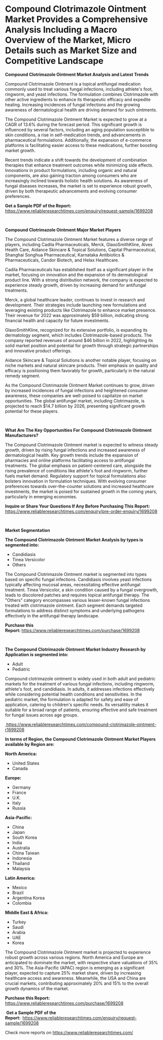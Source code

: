 <p><h1>Compound Clotrimazole Ointment Market Provides a Comprehensive Analysis Including a Macro Overview of the Market, Micro Details such as Market Size and Competitive Landscape</h1></p><p><strong>Compound Clotrimazole Ointment Market Analysis and Latest Trends</strong></p>
<p><p>Compound Clotrimazole Ointment is a topical antifungal medication commonly used to treat various fungal infections, including athlete's foot, ringworm, and yeast infections. The formulation combines Clotrimazole with other active ingredients to enhance its therapeutic efficacy and expedite healing. Increasing incidences of fungal infections and the growing awareness of dermatological health are driving demand for such ointments.</p><p>The Compound Clotrimazole Ointment Market is expected to grow at a CAGR of 13.6% during the forecast period. This significant growth is influenced by several factors, including an aging population susceptible to skin conditions, a rise in self-medication trends, and advancements in pharmaceutical formulations. Additionally, the expansion of e-commerce platforms is facilitating easier access to these medications, further boosting market growth.</p><p>Recent trends indicate a shift towards the development of combination therapies that enhance treatment outcomes while minimizing side effects. Innovations in product formulations, including organic and natural components, are also gaining traction among consumers who are increasingly inclined towards holistic health solutions. As awareness of fungal diseases increases, the market is set to experience robust growth, driven by both therapeutic advancements and evolving consumer preferences.</p></p>
<p><strong>Get a Sample PDF of the Report:&nbsp;</strong> <a href="https://www.reliableresearchtimes.com/enquiry/request-sample/1699208?utm_campaign=2931&utm_medium=2&utm_source=Github&utm_content=ia&utm_term=27032025&utm_id=compound-clotrimazole-ointment">https://www.reliableresearchtimes.com/enquiry/request-sample/1699208</a></p>
<p>&nbsp;</p>
<p><strong>Compound Clotrimazole Ointment Major Market Players</strong></p>
<p><p>The Compound Clotrimazole Ointment Market features a diverse range of players, including Cadila Pharmaceuticals, Merck, GlaxoSmithKline, Alves Health Care, Aidance Skincare & Topical Solutions, Capital Pharmaceutical, Shanghai Songhua Pharmaceutical, Karnataka Antibiotics & Pharmaceuticals, Candor Biotech, and Helax Healthcare. </p><p>Cadila Pharmaceuticals has established itself as a significant player in the market, focusing on innovation and the expansion of its dermatological product line. With a strong distribution network, the company is expected to experience steady growth, driven by increasing demand for antifungal treatments.</p><p>Merck, a global healthcare leader, continues to invest in research and development. Their strategies include launching new formulations and leveraging existing products like Clotrimazole to enhance market presence. Their revenue for 2022 was approximately $59 billion, indicating strong financial health and capacity for future investments.</p><p>GlaxoSmithKline, recognized for its extensive portfolio, is expanding its dermatology segment, which includes Clotrimazole-based products. The company reported revenues of around $46 billion in 2022, highlighting its solid market position and potential for growth through strategic partnerships and innovative product offerings.</p><p>Aidance Skincare & Topical Solutions is another notable player, focusing on niche markets and natural skincare products. Their emphasis on quality and efficacy is positioning them favorably for growth, particularly in the natural remedy segment.</p><p>As the Compound Clotrimazole Ointment Market continues to grow, driven by increased incidences of fungal infections and heightened consumer awareness, these companies are well-poised to capitalize on market opportunities. The global antifungal market, including Clotrimazole, is projected to reach $14.7 billion by 2026, presenting significant growth potential for these players.</p></p>
<p>&nbsp;</p>
<p><strong>What Are The Key Opportunities For Compound Clotrimazole Ointment Manufacturers?</strong></p>
<p><p>The Compound Clotrimazole Ointment market is expected to witness steady growth, driven by rising fungal infections and increased awareness of dermatological health. Key growth trends include the expansion of pharmacies and online platforms facilitating access to antifungal treatments. The global emphasis on patient-centered care, alongside the rising prevalence of conditions like athlete's foot and ringworm, further fuels market demand. Regulatory support for topical formulations also bolsters innovation in formulation techniques. With evolving consumer preferences towards over-the-counter solutions and increased healthcare investments, the market is poised for sustained growth in the coming years, particularly in emerging economies.</p></p>
<p><strong>Inquire or Share Your Questions If Any Before Purchasing This Report:</strong> <a href="https://www.reliableresearchtimes.com/enquiry/pre-order-enquiry/1699208?utm_campaign=2931&utm_medium=2&utm_source=Github&utm_content=ia&utm_term=27032025&utm_id=compound-clotrimazole-ointment">https://www.reliableresearchtimes.com/enquiry/pre-order-enquiry/1699208</a></p>
<p>&nbsp;</p>
<p><strong>Market Segmentation</strong></p>
<p><strong>The Compound Clotrimazole Ointment Market Analysis by types is segmented into:</strong></p>
<p><ul><li>Candidiasis</li><li>Tinea Versicolor</li><li>Others</li></ul></p>
<p><p>The Compound Clotrimazole Ointment market is segmented into types based on specific fungal infections. Candidiasis involves yeast infections typically affecting mucosal areas, necessitating effective antifungal treatment. Tinea Versicolor, a skin condition caused by a fungal overgrowth, leads to discolored patches and requires topical antifungal therapy. The "Others" category encompasses various lesser-known fungal infections treated with clotrimazole ointment. Each segment demands targeted formulations to address distinct symptoms and underlying pathogens effectively in the antifungal therapy landscape.</p></p>
<p><strong>Purchase this Report:&nbsp;</strong><a href="https://www.reliableresearchtimes.com/purchase/1699208?utm_campaign=2931&utm_medium=2&utm_source=Github&utm_content=ia&utm_term=27032025&utm_id=compound-clotrimazole-ointment">https://www.reliableresearchtimes.com/purchase/1699208</a></p>
<p>&nbsp;</p>
<p><strong>The Compound Clotrimazole Ointment Market Industry Research by Application is segmented into:</strong></p>
<p><ul><li>Adult</li><li>Pediatric</li></ul></p>
<p><p>Compound clotrimazole ointment is widely used in both adult and pediatric markets for the treatment of various fungal infections, including ringworm, athlete's foot, and candidiasis. In adults, it addresses infections effectively while considering potential health conditions and sensitivities. In the pediatric market, the formulation is adapted for safety and ease of application, catering to children's specific needs. Its versatility makes it suitable for a broad range of patients, ensuring effective and safe treatment for fungal issues across age groups.</p></p>
<p><a href="https://www.reliableresearchtimes.com/compound-clotrimazole-ointment-r1699208?utm_campaign=2931&utm_medium=2&utm_source=Github&utm_content=ia&utm_term=27032025&utm_id=compound-clotrimazole-ointment">&nbsp;https://www.reliableresearchtimes.com/compound-clotrimazole-ointment-r1699208</a></p>
<p><strong>In terms of Region, the Compound Clotrimazole Ointment Market Players available by Region are:</strong></p>
<p>
    <p> <strong> North America: </strong>
        <ul>
            <li>United States</li>
            <li>Canada</li>
        </ul>
        </p> 
    <p> <strong> Europe: </strong>
        <ul>
            <li>Germany</li>
            <li>France</li>
            <li>U.K.</li>
            <li>Italy</li>
            <li>Russia</li>
        </ul>
        </p> 
    <p> <strong> Asia-Pacific: </strong>
        <ul>
            <li>China</li>
            <li>Japan</li>
            <li>South Korea</li>
            <li>India</li>
            <li>Australia</li>
            <li>China Taiwan</li>
            <li>Indonesia</li>
            <li>Thailand</li>
            <li>Malaysia</li>
        </ul>
        </p> 
    <p> <strong> Latin America: </strong>
        <ul>
            <li>Mexico</li>
            <li>Brazil</li>
            <li>Argentina Korea</li>
            <li>Colombia</li>
        </ul>
        </p> 
    <p> <strong> Middle East & Africa: </strong>
        <ul>
            <li>Turkey</li>
            <li>Saudi</li>
            <li>Arabia</li>
            <li>UAE</li>
            <li>Korea</li>
        </ul>
    </p>
    </p>
<p><p>The Compound Clotrimazole Ointment market is projected to experience robust growth across various regions. North America and Europe are anticipated to dominate the market, with respective share valuations of 35% and 30%. The Asia-Pacific (APAC) region is emerging as a significant player, expected to capture 25% market share, driven by increasing healthcare access and awareness. Meanwhile, the USA and China are crucial markets, contributing approximately 20% and 15% to the overall growth dynamics of the market.</p></p>
<p><strong>Purchase this Report: </strong><a href="https://www.reliableresearchtimes.com/purchase/1699208?utm_campaign=2931&utm_medium=2&utm_source=Github&utm_content=ia&utm_term=27032025&utm_id=compound-clotrimazole-ointment">https://www.reliableresearchtimes.com/purchase/1699208</a></p>
<p>&nbsp;<strong>Get a Sample PDF of the Report:&nbsp;&nbsp;</strong><a href="https://www.reliableresearchtimes.com/enquiry/request-sample/1699208?utm_campaign=2931&utm_medium=2&utm_source=Github&utm_content=ia&utm_term=27032025&utm_id=compound-clotrimazole-ointment">https://www.reliableresearchtimes.com/enquiry/request-sample/1699208</a></p>
<p><strong></strong></p>
<p>Check more reports on <a href="https://www.reliableresearchtimes.com/?utm_campaign=2931&utm_medium=2&utm_source=Github&utm_content=ia&utm_term=27032025&utm_id=compound-clotrimazole-ointment">https://www.reliableresearchtimes.com/</a></p>